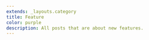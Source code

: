 ```yaml
---
extends: _layouts.category
title: Feature
color: purple
description: All posts that are about new features.
---
```


